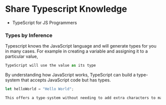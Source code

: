 # Share Typescript Knowledge
- TypeScript for JS Programmers
### Types by Inference
Typescript knows the JavaScript language and will generate types for you in many cases.
For example in creating a variable and assigning it to a particular value, 
```javascript
TypeScript will use the value as its type

```
By understanding how JavaScript works, TypeScript can build a type-system that accepts JavaScript code but has types.
```javascript
let helloWorld = "Hello World";
```
```javascript
This offers a type-system without needing to add extra characters to make types explicit in your code. That’s how TypeScript knows that helloWorld is a string in the above example.
```
